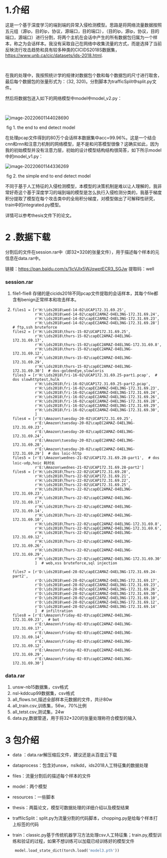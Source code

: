 # 1.介绍

​    这是一个基于深度学习的端到端的异常入侵检测模型。思路是将网络流量数据按照五元组（源ip，目的ip，协议，源端口，目的端口），（目的ip，源ip，协议，目的端口，源端口）进行分割，将两个主机在会话中产生的所有数据包归属为一个样本，称之为会话样本。我没有采取自己在网络中收集流量的方式，而是选择了当前反映流行攻击趋势和具有较多种类的CICIDS2018S数据集，https://www.unb.ca/cic/datasets/ids-2018.html.

​	

​	在我的处理中，我按照统计学的规律对数据包个数和每个数据包的尺寸进行取舍，最后每个数据包的张量形式为：（32, 320)。分割脚本为trafficSplit中split.py文件。

  然后将数据包送入如下的网络模型中model中model_v2.py：

​    

![image-20220601144028690](C:\Users\alice\AppData\Roaming\Typora\typora-user-images\image-20220601144028690.png)

​        fig 1. the end to end detect model

在处理pcap文件得到的80万个会话样本数据集中acc=99.96%。这是一个结合cnn和rnn和注意力机制的网络模型，是不是和问答模型很像？这确实如此，因为我的初始模型并没有注意力层，初始的设计模型结构结构很简答，如下所示model中的model_v1.py：

![image-20220601144336269](C:\Users\alice\AppData\Roaming\Typora\typora-user-images\image-20220601144336269.png)

​             fig 2. the simple end to end detect model

不同于基于人工特征的入侵检测模型，本模型的决策机制是难以让人理解的，我非常好奇这个基于深度学习的端到端的模型是怎么执行入侵检测分类的，我基于梯度积分提取了模型在每个攻击类中的全局积分梯度，对模型做出了可解释性研究，train中的integrated.py模型。

详情可以参考thesis文件下的论文。

# 2 .数据下载

分割后的文件在session.rar中（即32*320的张量文件），用于描述每个样本的元信息在data.rar中。

链接：https://pan.baidu.com/s/1icVJlx5WJqwptECR3_SGJw 
提取码：well

### session.rar

1. file1-flie8 存储的是cicids2018不同pcap文件提取的会话样本，其每个file都含有benign正常样本和攻击样本。

2. ```
   files1 = [r'H:\ids2018\wed-14-02\UCAP172.31.69.25',
             r'H:\ids2018\wed-14-02\capEC2AMAZ-O4EL3NG-172.31.69.24',
             r'H:\ids2018\wed-14-02\capEC2AMAZ-O4EL3NG-172.31.69.23',
             r'H:\ids2018\wed-14-02\capEC2AMAZ-O4EL3NG-172.31.69.28']  # ftp,ssh bruteforce
   files2 = [r'H:\ids2018\thurs-15-02\UCAP172.31.69.25',
             r'H:\ids2018\thurs-15-02\capEC2AMAZ-O4EL3NG-172.31.69.17',
             r'H:\ids2018\thurs-15-02\capEC2AMAZ-O4EL3NG-172.31.69.8',
             r'H:\ids2018\thurs-15-02\capEC2AMAZ-O4EL3NG-172.31.69.12',
             r'H:\ids2018\thurs-15-02\capEC2AMAZ-O4EL3NG-172.31.69.29',
             r'H:\ids2018\thurs-15-02\capEC2AMAZ-O4EL3NG-172.31.69.30']  # dos-goldenEye,slowloris
   files3 = [r'H:\ids2018\fri-16-02\UCAP172.31.69.25-part1.pcap',  # dos slowhttptest,hulk
             r'H:\ids2018\fri-16-02\UCAP172.31.69.25-part2.pcap',
             r'H:\ids2018\fri-16-02\capEC2AMAZ-O4EL3NG-172.31.69.23',
             r'H:\ids2018\fri-16-02\capEC2AMAZ-O4EL3NG-172.31.69.24',
             r'H:\ids2018\fri-16-02\capEC2AMAZ-O4EL3NG-172.31.69.26',
             r'H:\ids2018\fri-16-02\capEC2AMAZ-O4EL3NG-172.31.69.28',
             r'H:\ids2018\fri-16-02\capEC2AMAZ-O4EL3NG-172.31.69.29',
             r'H:\ids2018\fri-16-02\capEC2AMAZ-O4EL3NG-172.31.69.30',
             ]
   files4 = [r'E:\Amazon\tuesday-20-02\UCAP172.31.69.25',
             r'E:\Amazon\tuesday-20-02\capEC2AMAZ-O4EL3NG-172.31.69.23',
             r'E:\Amazon\tuesday-20-02\capEC2AMAZ-O4EL3NG-172.31.69.24',
             r'E:\Amazon\tuesday-20-02\capEC2AMAZ-O4EL3NG-172.31.69.28',
             r'E:\Amazon\tuesday-20-02\capEC2AMAZ-O4EL3NG-172.31.69.29']  # dos loic-http
   files5 = [r'E:\Amazon\wednes-21-02\UCAP172.31.69.28-part1',  # dos loic-udp,hoic 耗时长
             r'E:\Amazon\wednes-21-02\UCAP172.31.69.28-part2']
   files6 = [r'H:\ids2018\Thurs-22-02\UCAP172.31.69.28',
             r'H:\ids2018\Thurs-22-02\UCAP172.31.69.21',
             r'H:\ids2018\Thurs-22-02\UCAP172.31.69.22',
             r'H:\ids2018\Thurs-22-02\UCAP172.31.69.25',
             r'H:\ids2018\Thurs-22-02\capEC2AMAZ-O4EL3NG-172.31.69.23',
             r'H:\ids2018\Thurs-22-02\capEC2AMAZ-O4EL3NG-172.31.69.17',
             r'H:\ids2018\Thurs-22-02\capEC2AMAZ-O4EL3NG-172.31.69.14',
             r'H:\ids2018\Thurs-22-02\capEC2AMAZ-O4EL3NG-172.31.69.10',
             r'H:\ids2018\Thurs-22-02\capEC2AMAZ-O4EL3NG-172.31.69.8',
             r'H:\ids2018\Thurs-22-02\capEC2AMAZ-O4EL3NG-172.31.69.6',
             r'H:\ids2018\Thurs-22-02\capEC2AMAZ-O4EL3NG-172.31.69.12',
             r'H:\ids2018\Thurs-22-02\capEC2AMAZ-O4EL3NG-172.31.69.26',
             r'H:\ids2018\Thurs-22-02\capEC2AMAZ-O4EL3NG-172.31.69.29',
             r'H:\ids2018\Thurs-22-02\capEC2AMAZ-O4EL3NG-172.31.69.30'
             ]  # web,xss bruteforce,sql injection
   
   files7 = [r'D:\ids2018\wed-28-02\capEC2AMAZ-O4EL3NG-172.31.69.24-part2',
             r'D:\ids2018\wed-28-02\capEC2AMAZ-O4EL3NG-172.31.69.17',
             r'D:\ids2018\wed-28-02\capEC2AMAZ-O4EL3NG-172.31.69.23',
             r'D:\ids2018\wed-28-02\capEC2AMAZ-O4EL3NG-172.31.69.26',
             r'D:\ids2018\wed-28-02\capEC2AMAZ-O4EL3NG-172.31.69.30',
             r'D:\ids2018\wed-28-02\capEC2AMAZ-O4EL3NG-172.31.69.10',
             r'D:\ids2018\wed-28-02\capEC2AMAZ-O4EL3NG-172.31.69.12',
             r'D:\ids2018\wed-28-02\capEC2AMAZ-O4EL3NG-172.31.69.14'
             ]  # infiltration
   files8 = [r'E:\Amazon\friday-02-03\capEC2AMAZ-O4EL3NG-172.31.69.23',  # bot
             r'E:\Amazon\friday-02-03\capEC2AMAZ-O4EL3NG-172.31.69.17',
             r'E:\Amazon\friday-02-03\capEC2AMAZ-O4EL3NG-172.31.69.14',
             r'E:\Amazon\friday-02-03\capEC2AMAZ-O4EL3NG-172.31.69.12',
             r'E:\Amazon\friday-02-03\capEC2AMAZ-O4EL3NG-172.31.69.29',
             r'E:\Amazon\friday-02-03\capEC2AMAZ-O4EL3NG-172.31.69.30']
   ```

### data.rar

1. unsw-nb15数据集，csv格式
2. nsl-kddcup99数据集，csv格式
3. all_flows.txt,描述全部样本元数据的文件，共计80w
4. all_train.csv,训练集，56w，70%比例
5. all_tetst.csv,测试集，24w
6. data.py,数据管道，用于将32*320的张量处理称符合模型的输入



# 3 包介绍

- data ：data.rar解压缩后文件，建议还是从百度云下载

- dataprocess：包含对unsw，nslkdd，ids2018人工特征集的数据处理

- files：流量分割后的描述每个样本的文件

- model：两个模型

- resources：一些脚本

- thesis：两篇论文，模型可数据处理的详细介绍以及模型结果

- traffilcSplit：split.py为流量分割的代码脚本，chopping.py是给每个样本打上标签的代码

- train：classic.py基于传统机器学习方法处理csv人工特征集；train.py,模型训练和验证的过程，如果不想训练可以加载已经训练好的模型文件

  ```python
   model.load_state_dict(torch.load('model3.pth'))
  ```

  



